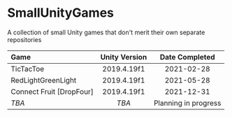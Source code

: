 # SmallUnityGames
A collection of small Unity games that don't merit their own separate repositories

| Game                     | Unity Version | Date Completed          |
| :----------------------- | :-----------: | :---------------------: |
| TicTacToe                | 2019.4.19f1   | 2021-02-28              |
| RedLightGreenLight       | 2019.4.19f1   | 2021-05-28              |
| Connect Fruit [DropFour] | 2019.4.19f1   | 2021-12-31              |
| *TBA*                    | *TBA*         | Planning in progress    |
